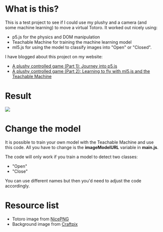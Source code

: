 # What is this?

This is a test project to see if I could use my plushy and a camera (and some machine learning) to move a virtual Totoro.
It worked out nicely using:

- p5.js for the physics and DOM manipulation
- Teachable Machine for training the machine learning model
- ml5.js for using the model to classify images into "Open" or "Closed".

I have blogged about this project on my website:

- [A plushy controlled game (Part 1): Journey into p5.js](https://tomcools.be/post/feb-2020-plushy-game-1/)
- [A plushy controlled game (Part 2): Learning to fly with ml5.js and the Teachable Machine](https://tomcools.be/post/feb-2020-plushy-game-2/)

# Result

![](result/totz.gif)

# Change the model

It is possible to train your own model with the Teachable Machine and use this code.
All you have to change is the **imageModelURL** variable in **main.js**.

The code will only work if you train a model to detect two classes:
- "Open"
- "Close"

You can use different names but then you'd need to adjust the code accordingly.

# Resource list

- Totoro image from [NicePNG](https://www.nicepng.com/maxp/u2q8y3a9e6t4o0e6/)
- Background image from [Craftpix](https://craftpix.net/)

